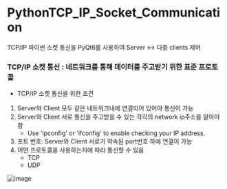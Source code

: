 # PythonTCP_IP_Socket_Communication
TCP/IP 파이썬 소켓 통신을 PyQt6를 사용하여 Server &lt;-> 다중 clients 제어 

### TCP/IP 소켓 통신 :  네트워크를 통해 데이터를 주고받기 위한 표준 프로토콜

- TCP/IP 소켓 통신을 위한 조건
1. Server와 Client 모두 같은 네트워크내에 연결되어 있어야 통신이 가능
2. Server와 Client 서로 통신을 주고받을 수 있는 각각의 network ip주소를 알아야 함
   - Use 'ipconfig' or 'ifconfig' to enable checking your IP address.
3. 포트 번호: Server와 Client 서로가 약속된 port번호 하에 연결이 가능
4. 어떤 프로토콜을 사용하는지에 따라 통신할 수 있음
   - TCP
   - UDP
     
![image](https://github.com/AUTO-KKYU/PythonTCP_IP_Socket_Communication/assets/118419026/2e1bd828-5c9a-42fc-a262-3f4dea8504ca)

